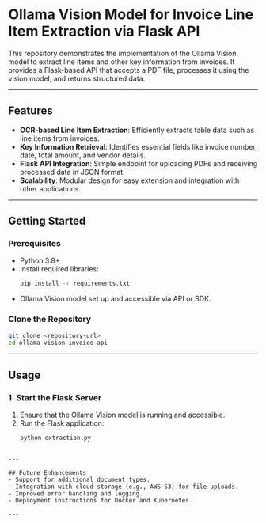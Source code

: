 # Ollama Vision Model for Invoice Line Item Extraction via Flask API

This repository demonstrates the implementation of the Ollama Vision model to extract line items and other key information from invoices. It provides a Flask-based API that accepts a PDF file, processes it using the vision model, and returns structured data.

---

## Features

- **OCR-based Line Item Extraction**: Efficiently extracts table data such as line items from invoices.
- **Key Information Retrieval**: Identifies essential fields like invoice number, date, total amount, and vendor details.
- **Flask API Integration**: Simple endpoint for uploading PDFs and receiving processed data in JSON format.
- **Scalability**: Modular design for easy extension and integration with other applications.

---

## Getting Started

### Prerequisites

- Python 3.8+
- Install required libraries:
  ```bash
  pip install -r requirements.txt
  ```
- Ollama Vision model set up and accessible via API or SDK.

### Clone the Repository
```bash
git clone <repository-url>
cd ollama-vision-invoice-api
```

---

## Usage

### 1. Start the Flask Server
1. Ensure that the Ollama Vision model is running and accessible.
2. Run the Flask application:
   ```bash
   python extraction.py
   ```



```

---

## Future Enhancements
- Support for additional document types.
- Integration with cloud storage (e.g., AWS S3) for file uploads.
- Improved error handling and logging.
- Deployment instructions for Docker and Kubernetes.

---


